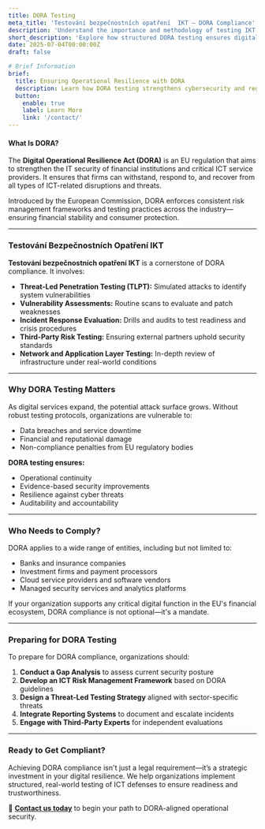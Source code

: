 ```yaml
---
title: DORA Testing
meta_title: 'Testování bezpečnostních opatření  IKT – DORA Compliance'
description: 'Understand the importance and methodology of testing IKT security measures under the Digital Operational Resilience Act (DORA).'
short_description: 'Explore how structured DORA testing ensures digital operational resilience for financial and ICT services across the EU.'
date: 2025-07-04T00:00:00Z
draft: false

# Brief Information
brief:
  title: Ensuring Operational Resilience with DORA
  description: Learn how DORA testing strengthens cybersecurity and regulatory compliance across ICT systems. Stay ahead of cyber risks with structured evaluation and preparedness.
  button:
    enable: true
    label: Learn More
    link: '/contact/'
---
```


#### What Is DORA?

The **Digital Operational Resilience Act (DORA)** is an EU regulation that aims to strengthen the IT security of financial institutions and critical ICT service providers. It ensures that firms can withstand, respond to, and recover from all types of ICT-related disruptions and threats.

Introduced by the European Commission, DORA enforces consistent risk management frameworks and testing practices across the industry—ensuring financial stability and consumer protection.

---

### Testování Bezpečnostních Opatření IKT

**Testování bezpečnostních opatření IKT** is a cornerstone of DORA compliance. It involves:

- **Threat-Led Penetration Testing (TLPT):** Simulated attacks to identify system vulnerabilities
- **Vulnerability Assessments:** Routine scans to evaluate and patch weaknesses
- **Incident Response Evaluation:** Drills and audits to test readiness and crisis procedures
- **Third-Party Risk Testing:** Ensuring external partners uphold security standards
- **Network and Application Layer Testing:** In-depth review of infrastructure under real-world conditions

---

### Why DORA Testing Matters

As digital services expand, the potential attack surface grows. Without robust testing protocols, organizations are vulnerable to:

- Data breaches and service downtime
- Financial and reputational damage
- Non-compliance penalties from EU regulatory bodies

**DORA testing ensures:**

- Operational continuity
- Evidence-based security improvements
- Resilience against cyber threats
- Auditability and accountability

---

### Who Needs to Comply?

DORA applies to a wide range of entities, including but not limited to:

- Banks and insurance companies
- Investment firms and payment processors
- Cloud service providers and software vendors
- Managed security services and analytics platforms

If your organization supports any critical digital function in the EU's financial ecosystem, DORA compliance is not optional—it's a mandate.

---

### Preparing for DORA Testing

To prepare for DORA compliance, organizations should:

1. **Conduct a Gap Analysis** to assess current security posture
2. **Develop an ICT Risk Management Framework** based on DORA guidelines
3. **Design a Threat-Led Testing Strategy** aligned with sector-specific threats
4. **Integrate Reporting Systems** to document and escalate incidents
5. **Engage with Third-Party Experts** for independent evaluations

---

### Ready to Get Compliant?

Achieving DORA compliance isn't just a legal requirement—it’s a strategic investment in your digital resilience. We help organizations implement structured, real-world testing of ICT defenses to ensure readiness and trustworthiness.

📩 **[Contact us today](/contact/)** to begin your path to DORA-aligned operational security.
